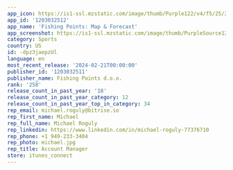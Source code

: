 ```yaml
---
app_icon: https://is1-ssl.mzstatic.com/image/thumb/Purple122/v4/f5/25/2e/f5252e62-12be-78f2-cb38-c10819fc7648/AppIcon-0-1x_U007emarketing-0-4-0-85-220.png/1024x1024bb.png
app_id: '1203032512'
app_name: 'Fishing Points: Map & Forecast'
app_screenshot: https://is1-ssl.mzstatic.com/image/thumb/PurpleSource126/v4/f1/e6/c4/f1e6c45a-026a-6d31-ff2e-ff77b0f4de49/a0787a40-dec4-4adf-ac44-da2e98a76d4b_001_FP_ALL_049_2021JUL-iOS-iX_new_icon.png/1242x2688bb.png
category: Sports
country: US
id: -dpz3jaepzUl
language: en
most_recent_release: '2024-02-21T00:00:00'
publisher_id: '1203032511'
publisher_name: Fishing Points d.o.o.
rank: '258'
release_count_in_past_year: '18'
release_count_in_past_year_category: 12
release_count_in_past_year_top_in_category: 34
rep_email: michael.roguly@bitrise.io
rep_first_name: Michael
rep_full_name: Michael Roguly
rep_linkedin: https://www.linkedin.com/in/michael-roguly-77376710
rep_phone: +1 949-233-3404
rep_photo: michael.jpg
rep_title: Account Manager
store: itunes_connect
---
```

